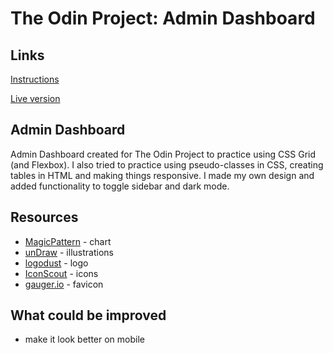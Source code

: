 # The Odin Project: Admin Dashboard

## Links
[Instructions](https://www.theodinproject.com/lessons/node-path-intermediate-html-and-css-admin-dashboard)

[Live version](https://itsechi.github.io/admin-dashboard/)

## Admin Dashboard
Admin Dashboard created for The Odin Project to practice using CSS Grid (and Flexbox). I also tried to practice using pseudo-classes in CSS, creating tables in HTML and making things responsive. I made my own design and added functionality to toggle sidebar and dark mode. 

## Resources
* [MagicPattern](https://www.magicpattern.design/tools/svg-chart-generator) - chart
* [unDraw](https://undraw.co/) - illustrations
* [logodust](https://logodust.com/) - logo
* [IconScout](https://iconscout.com/unicons) - icons
* [gauger.io](https://gauger.io/fonticon/) - favicon

## What could be improved
* make it look better on mobile
